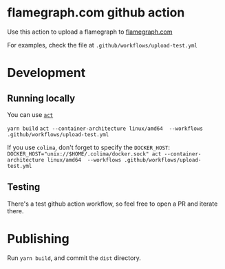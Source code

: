 # flamegraph.com github action
Use this action to upload a flamegraph to [flamegraph.com](https://flamegraph.com/)

For examples, check the file at `.github/workflows/upload-test.yml`

# Development
## Running locally

You can use [`act`](https://github.com/nektos/act)

`yarn build`
`act --container-architecture linux/amd64  --workflows .github/workflows/upload-test.yml`

If you use `colima`, don't forget to specify the `DOCKER_HOST`:
`DOCKER_HOST="unix://$HOME/.colima/docker.sock" act --container-architecture linux/amd64  --workflows .github/workflows/upload-test.yml`

## Testing
There's a test github action workflow, so feel free to open a PR and iterate there.

# Publishing
Run `yarn build`, and commit the `dist` directory.
